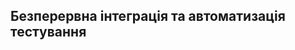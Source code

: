 Безперервна інтеграція та автоматизація тестування
---

[Приклад успішної збірки]: (https://github.com/EugeniaKol/architecture-lab-2/actions/runs/352524911)	"ваіва"

[Приклад неуспішної збірки]: https://github.com/EugeniaKol/architecture-lab-2/actions/runs/352503959	"Приклад неуспішної збірки"







